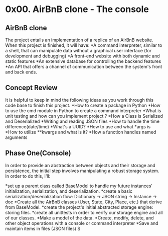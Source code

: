 # 0x00. AirBnB clone - The console

## AirBnB clone
The project entails an implementation of a replica of an AirBnB website. When this project is finished, it will have:
*A command interpreter, similar to a shell, that can manipulate data without a graphical user interface (for development and debugging)
*A front-end website with both dynamic and static features
*An extensive database for controlling the backend features
*An API that offers a channel of communication between the system's front and back ends.

## Concept Review
It is helpful to keep in mind the following ideas as you work through this code base to finish this project.
*How to create a package in Python
*How to use the cmd module in Python to create a command interpreter
*What is unit testing and how can you implement project ?
*How a Class is Serialized and Deserialized
*Writing and reading JSON files
*How to handle the time difference(date/time)
*What's a UUID?
*How to use and what *args is
*How to utilize **kwargs and what is it?
*How a function handles named arguments

## Phase One(Console)
In order to provide an abstraction between objects and their storage and persistence, the initial step involves manipulating a robust storage system. In order to do this, I'll:

*set up a parent class called BaseModel to handle my future instances' initialization, serialization, and deserialization.
*create a basic serialization/deserialization flow: Dictionary \-> JSON string \-> Instance \-> doc
*Create all the AirBnB classes (User, State, City, Place, etc.) that derive from BaseModel.
*create the project's initial abstracted storage engine: storing files.
*create all unittests in order to verify our storage engine and all of our classes.
*Make a model of the data.
*Create, modify, delete, and other object operations with a console or command interpreter
*Save and maintain items in files (JSON files) S

